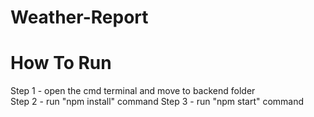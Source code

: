 # Weather-Report

# How To Run

Step 1 - open the cmd terminal and move to backend folder  
Step 2 - run "npm install" command
Step 3 - run "npm start" command
